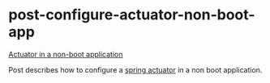 post-configure-actuator-non-boot-app
====================================

[Actuator in a non-boot application](http://www.leveluplunch.com/blog/2013/12/22/configure-spring-actuator-outside-of-spring-boot/)	

Post describes how to configure a [spring actuator](http://projects.spring.io/spring-boot/docs/spring-boot-actuator/README.html) in a non boot application.  




